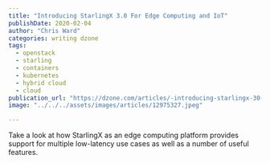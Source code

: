 ```yaml
---
title: "Introducing StarlingX 3.0 For Edge Computing and IoT"
publishDate: 2020-02-04
author: "Chris Ward"
categories: writing dzone
tags:
  - openstack
  - starling
  - containers
  - kubernetes
  - hybrid cloud
  - cloud
publication_url: "https://dzone.com/articles/-introducing-starlingx-30-for-edge-computing-and-i"
image: "../../../assets/images/articles/12975327.jpeg"

---
```

Take a look at how StarlingX as an edge computing platform provides support for multiple low-latency use cases as well as a number of useful features.


